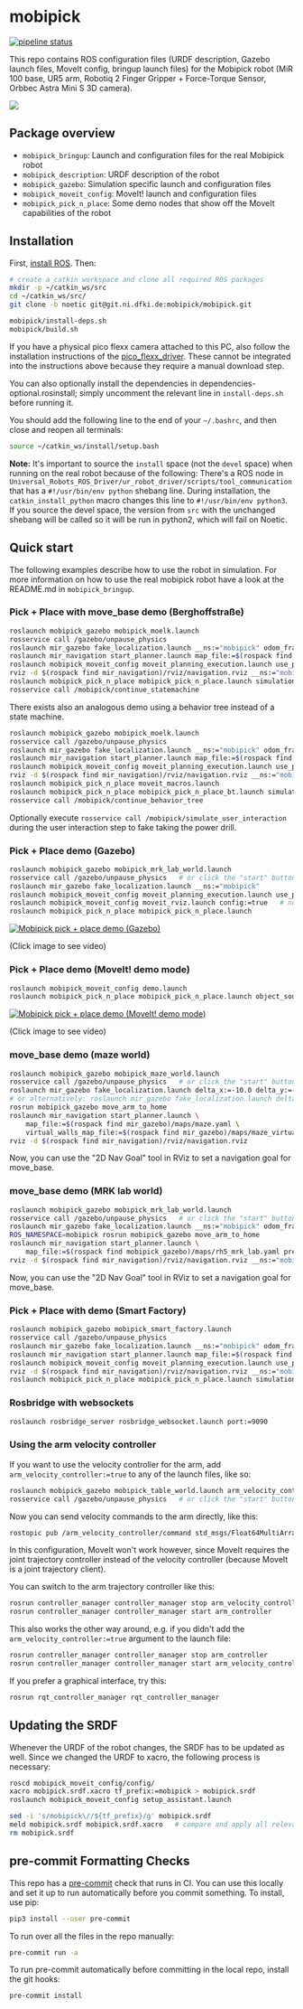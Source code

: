 mobipick
========

[![pipeline status](https://git.ni.dfki.de/mobipick/mobipick/badges/noetic/pipeline.svg)](https://git.ni.dfki.de/mobipick/mobipick/commits/noetic)

This repo contains ROS configuration files (URDF description, Gazebo launch
files, MoveIt config, bringup launch files) for the Mobipick
robot (MiR 100 base, UR5 arm, Robotiq 2 Finger Gripper + Force-Torque Sensor,
Orbbec Astra Mini S 3D camera).

![](doc/img/mobipick_v0.jpg)


Package overview
----------------

* `mobipick_bringup`: Launch and configuration files for the real Mobipick robot
* `mobipick_description`: URDF description of the robot
* `mobipick_gazebo`: Simulation specific launch and configuration files
* `mobipick_moveit_config`: MoveIt! launch and configuration files
* `mobipick_pick_n_place`: Some demo nodes that show off the MoveIt capabilities of the robot


Installation
------------

First, [install ROS](http://wiki.ros.org/ROS/Installation). Then:

```bash
# create a catkin workspace and clone all required ROS packages
mkdir -p ~/catkin_ws/src
cd ~/catkin_ws/src/
git clone -b noetic git@git.ni.dfki.de:mobipick/mobipick.git

mobipick/install-deps.sh
mobipick/build.sh
```

If you have a physical pico flexx camera attached to this PC, also follow the
installation instructions of the
[pico_flexx_driver](https://github.com/code-iai/pico_flexx_driver). These
cannot be integrated into the instructions above because they require a manual
download step.

You can also optionally install the dependencies in
dependencies-optional.rosinstall; simply uncomment the relevant line in
`install-deps.sh` before running it.

You should add the following line to the end of your `~/.bashrc`, and then
close and reopen all terminals:

```bash
source ~/catkin_ws/install/setup.bash
```

**Note:** It's important to source the `install` space (not the `devel` space)
when running on the real robot because of the following: There's a ROS node in
`Universal_Robots_ROS_Driver/ur_robot_driver/scripts/tool_communication` that
has a `#!/usr/bin/env python` shebang line. During installation, the
`catkin_install_python` macro changes this line to `#!/usr/bin/env python3`. If
you source the devel space, the version from `src` with the unchanged shebang
will be called so it will be run in python2, which will fail on Noetic.


Quick start
-----------

The following examples describe how to use the robot in simulation. For more
information on how to use the real mobipick robot have a look at the README.md
in `mobipick_bringup`.

### Pick + Place with move_base demo (Berghoffstraße)

```bash
roslaunch mobipick_gazebo mobipick_moelk.launch
rosservice call /gazebo/unpause_physics
roslaunch mir_gazebo fake_localization.launch __ns:="mobipick" odom_frame_id:="mobipick/odom" base_frame_id:="mobipick/base_footprint"
roslaunch mir_navigation start_planner.launch map_file:=$(rospack find pbr_maps)/maps/moelk/pbr_robot_lab.yaml prefix:="mobipick/"
roslaunch mobipick_moveit_config moveit_planning_execution.launch use_pointcloud:=true simulation:=true __ns:="mobipick"
rviz -d $(rospack find mir_navigation)/rviz/navigation.rviz __ns:="mobipick"
roslaunch mobipick_pick_n_place mobipick_pick_n_place.launch simulation:=true
rosservice call /mobipick/continue_statemachine
```

There exists also an analogous demo using a behavior tree instead of a state machine.

```bash
roslaunch mobipick_gazebo mobipick_moelk.launch
rosservice call /gazebo/unpause_physics
roslaunch mir_gazebo fake_localization.launch __ns:="mobipick" odom_frame_id:="mobipick/odom" base_frame_id:="mobipick/base_footprint"
roslaunch mir_navigation start_planner.launch map_file:=$(rospack find pbr_maps)/maps/moelk/pbr_robot_lab.yaml prefix:="mobipick/"
roslaunch mobipick_moveit_config moveit_planning_execution.launch use_pointcloud:=true simulation:=true __ns:="mobipick"
rviz -d $(rospack find mir_navigation)/rviz/navigation.rviz __ns:="mobipick"
roslaunch mobipick_pick_n_place moveit_macros.launch
roslaunch mobipick_pick_n_place mobipick_pick_n_place_bt.launch simulation:=true
rosservice call /mobipick/continue_behavior_tree
```

Optionally execute `rosservice call /mobipick/simulate_user_interaction` during
the user interaction step to fake taking the power drill.

### Pick + Place demo (Gazebo)

```bash
roslaunch mobipick_gazebo mobipick_mrk_lab_world.launch
rosservice call /gazebo/unpause_physics   # or click the "start" button in the Gazebo GUI
roslaunch mir_gazebo fake_localization.launch __ns:="mobipick"
roslaunch mobipick_moveit_config moveit_planning_execution.launch use_pointcloud:=true simulation:=true __ns:="mobipick"
roslaunch mobipick_moveit_config moveit_rviz.launch config:=true   # not required, just for visualization
roslaunch mobipick_pick_n_place mobipick_pick_n_place.launch
```

[![Mobipick pick + place demo (Gazebo)](https://i.vimeocdn.com/video/683635424.jpg?mw=640)](https://vimeo.com/256064111)

(Click image to see video)


### Pick + Place demo (MoveIt! demo mode)

```bash
roslaunch mobipick_moveit_config demo.launch
roslaunch mobipick_pick_n_place mobipick_pick_n_place.launch object_source:=static
```

[![Mobipick pick + place demo (MoveIt! demo mode)](https://i.vimeocdn.com/video/683635444.jpg?mw=640)](https://vimeo.com/256064108)

(Click image to see video)


### move_base demo (maze world)

```bash
roslaunch mobipick_gazebo mobipick_maze_world.launch
rosservice call /gazebo/unpause_physics   # or click the "start" button in the Gazebo GUI
roslaunch mir_gazebo fake_localization.launch delta_x:=-10.0 delta_y:=-10.0
# or alternatively: roslaunch mir_gazebo fake_localization.launch delta_x:=-10.0 delta_y:=-10.0
rosrun mobipick_gazebo move_arm_to_home
roslaunch mir_navigation start_planner.launch \
    map_file:=$(rospack find mir_gazebo)/maps/maze.yaml \
    virtual_walls_map_file:=$(rospack find mir_gazebo)/maps/maze_virtual_walls.yaml
rviz -d $(rospack find mir_navigation)/rviz/navigation.rviz
```

Now, you can use the "2D Nav Goal" tool in RViz to set a navigation goal for move_base.


### move_base demo (MRK lab world)

```bash
roslaunch mobipick_gazebo mobipick_mrk_lab_world.launch
rosservice call /gazebo/unpause_physics   # or click the "start" button in the Gazebo GUI
roslaunch mir_gazebo fake_localization.launch __ns:="mobipick" odom_frame_id:="mobipick/odom" base_frame_id:="mobipick/base_footprint"
ROS_NAMESPACE=mobipick rosrun mobipick_gazebo move_arm_to_home
roslaunch mir_navigation start_planner.launch \
    map_file:=$(rospack find mobipick_gazebo)/maps/rh5_mrk_lab.yaml prefix:="mobipick/"
rviz -d $(rospack find mir_navigation)/rviz/navigation.rviz __ns:="mobipick"
```

Now, you can use the "2D Nav Goal" tool in RViz to set a navigation goal for move_base.


### Pick + Place with demo (Smart Factory)

```bash
roslaunch mobipick_gazebo mobipick_smart_factory.launch
rosservice call /gazebo/unpause_physics
roslaunch mir_gazebo fake_localization.launch __ns:="mobipick" odom_frame_id:="mobipick/odom" base_frame_id:="mobipick/base_footprint" delta_yaw:=1.57 delta_x:=0.2
roslaunch mir_navigation start_planner.launch map_file:=$(rospack find mobipick_gazebo)/maps/smart_factory_merged.yaml prefix:="mobipick/"
roslaunch mobipick_moveit_config moveit_planning_execution.launch use_pointcloud:=true simulation:=true __ns:="mobipick"
rviz -d $(rospack find mir_navigation)/rviz/navigation.rviz __ns:="mobipick" world:="smart_factory"
roslaunch mobipick_pick_n_place mobipick_pick_n_place.launch simulation:=true
```

### Rosbridge with websockets

```bash
roslaunch rosbridge_server rosbridge_websocket.launch port:=9090
```

### Using the arm velocity controller

If you want to use the velocity controller for the arm, add
`arm_velocity_controller:=true` to any of the launch files, like so:

```bash
roslaunch mobipick_gazebo mobipick_table_world.launch arm_velocity_controller:=true
rosservice call /gazebo/unpause_physics   # or click the "start" button in the Gazebo GUI
```

Now you can send velocity commands to the arm directly, like this:

```bash
rostopic pub /arm_velocity_controller/command std_msgs/Float64MultiArray "data: [0.4, 0.1, -0.1, 0, 0, 0]"
```

In this configuration, MoveIt won't work however, since MoveIt requires the
joint trajectory controller instead of the velocity controller (because MoveIt
is a joint trajectory client).

You can switch to the arm trajectory controller like this:

```bash
rosrun controller_manager controller_manager stop arm_velocity_controller
rosrun controller_manager controller_manager start arm_controller
```

This also works the other way around, e.g. if you didn't add the
`arm_velocity_controller:=true` argument to the launch file:

```bash
rosrun controller_manager controller_manager stop arm_controller
rosrun controller_manager controller_manager start arm_velocity_controller
```

If you prefer a graphical interface, try this:

```bash
rosrun rqt_controller_manager rqt_controller_manager
```

Updating the SRDF
-----------------

Whenever the URDF of the robot changes, the SRDF has to be updated as well.
Since we changed the URDF to xacro, the following process is necessary:

```bash
roscd mobipick_moveit_config/config/
xacro mobipick.srdf.xacro tf_prefix:=mobipick > mobipick.srdf
roslaunch mobipick_moveit_config setup_assistant.launch

sed -i 's/mobipick\//${tf_prefix}/g' mobipick.srdf
meld mobipick.srdf mobipick.srdf.xacro   # compare and apply all relevant changes
rm mobipick.srdf
```


pre-commit Formatting Checks
----------------------------

This repo has a [pre-commit](https://pre-commit.com/) check that runs in CI.
You can use this locally and set it up to run automatically before you commit
something. To install, use pip:

```bash
pip3 install --user pre-commit
```

To run over all the files in the repo manually:

```bash
pre-commit run -a
```

To run pre-commit automatically before committing in the local repo, install the git hooks:

```bash
pre-commit install
```
